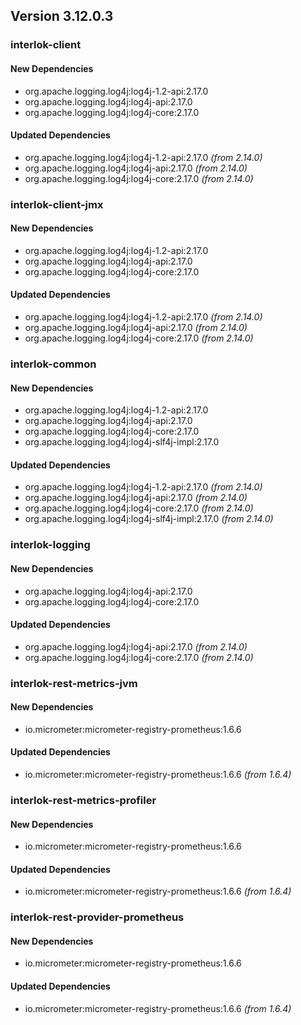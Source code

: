 ## Version 3.12.0.3 ##

### interlok-client ###

#### New Dependencies ####
- org.apache.logging.log4j:log4j-1.2-api:2.17.0
- org.apache.logging.log4j:log4j-api:2.17.0
- org.apache.logging.log4j:log4j-core:2.17.0

#### Updated Dependencies ####
- org.apache.logging.log4j:log4j-1.2-api:2.17.0 *(from 2.14.0)*
- org.apache.logging.log4j:log4j-api:2.17.0 *(from 2.14.0)*
- org.apache.logging.log4j:log4j-core:2.17.0 *(from 2.14.0)*

### interlok-client-jmx ###

#### New Dependencies ####
- org.apache.logging.log4j:log4j-1.2-api:2.17.0
- org.apache.logging.log4j:log4j-api:2.17.0
- org.apache.logging.log4j:log4j-core:2.17.0

#### Updated Dependencies ####
- org.apache.logging.log4j:log4j-1.2-api:2.17.0 *(from 2.14.0)*
- org.apache.logging.log4j:log4j-api:2.17.0 *(from 2.14.0)*
- org.apache.logging.log4j:log4j-core:2.17.0 *(from 2.14.0)*

### interlok-common ###

#### New Dependencies ####
- org.apache.logging.log4j:log4j-1.2-api:2.17.0
- org.apache.logging.log4j:log4j-api:2.17.0
- org.apache.logging.log4j:log4j-core:2.17.0
- org.apache.logging.log4j:log4j-slf4j-impl:2.17.0

#### Updated Dependencies ####
- org.apache.logging.log4j:log4j-1.2-api:2.17.0 *(from 2.14.0)*
- org.apache.logging.log4j:log4j-api:2.17.0 *(from 2.14.0)*
- org.apache.logging.log4j:log4j-core:2.17.0 *(from 2.14.0)*
- org.apache.logging.log4j:log4j-slf4j-impl:2.17.0 *(from 2.14.0)*

### interlok-logging ###

#### New Dependencies ####
- org.apache.logging.log4j:log4j-api:2.17.0
- org.apache.logging.log4j:log4j-core:2.17.0

#### Updated Dependencies ####
- org.apache.logging.log4j:log4j-api:2.17.0 *(from 2.14.0)*
- org.apache.logging.log4j:log4j-core:2.17.0 *(from 2.14.0)*

### interlok-rest-metrics-jvm ###

#### New Dependencies ####
- io.micrometer:micrometer-registry-prometheus:1.6.6

#### Updated Dependencies ####
- io.micrometer:micrometer-registry-prometheus:1.6.6 *(from 1.6.4)*

### interlok-rest-metrics-profiler ###

#### New Dependencies ####
- io.micrometer:micrometer-registry-prometheus:1.6.6

#### Updated Dependencies ####
- io.micrometer:micrometer-registry-prometheus:1.6.6 *(from 1.6.4)*

### interlok-rest-provider-prometheus ###

#### New Dependencies ####
- io.micrometer:micrometer-registry-prometheus:1.6.6

#### Updated Dependencies ####
- io.micrometer:micrometer-registry-prometheus:1.6.6 *(from 1.6.4)*
